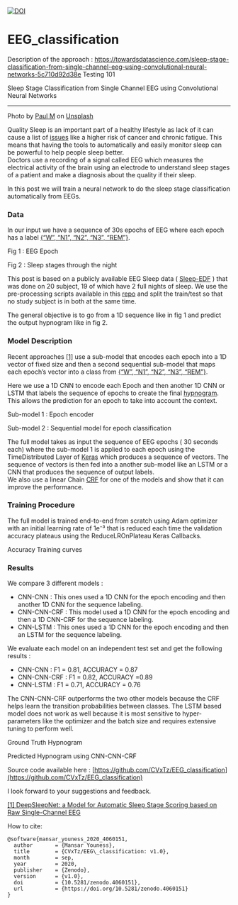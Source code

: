 

[![DOI](https://zenodo.org/badge/DOI/10.5281/zenodo.4060151.svg)](https://doi.org/10.5281/zenodo.4060151)


# EEG_classification
Description of the approach : https://towardsdatascience.com/sleep-stage-classification-from-single-channel-eeg-using-convolutional-neural-networks-5c710d92d38e
Testing 101

Sleep Stage Classification from Single Channel EEG using Convolutional Neural
Networks

*****

<span class="figcaption_hack">Photo by [Paul
M](https://unsplash.com/photos/7i9yLoUgoP8?utm_source=unsplash&utm_medium=referral&utm_content=creditCopyText)
on
[Unsplash](https://unsplash.com/search/photos/owl?utm_source=unsplash&utm_medium=referral&utm_content=creditCopyText)</span>

Quality Sleep is an important part of a healthy lifestyle as lack of it can
cause a list of
[issues](https://www.webmd.com/sleep-disorders/features/10-results-sleep-loss#1)
like a higher risk of cancer and chronic fatigue. This means that having the
tools to automatically and easily monitor sleep can be powerful to help people
sleep better.<br> Doctors use a recording of a signal called EEG which measures
the electrical activity of the brain using an electrode to understand sleep
stages of a patient and make a diagnosis about the quality if their sleep.

In this post we will train a neural network to do the sleep stage classification
automatically from EEGs.

### **Data**

In our input we have a sequence of 30s epochs of EEG where each epoch has a
label [{“W”, “N1”, “N2”, “N3”,
“REM”}](https://en.wikipedia.org/wiki/Sleep_cycle).

<span class="figcaption_hack">Fig 1 : EEG Epoch</span>

<span class="figcaption_hack">Fig 2 : Sleep stages through the night</span>

This post is based on a publicly available EEG Sleep data (
[Sleep-EDF](https://www.physionet.org/physiobank/database/sleep-edfx/) ) that
was done on 20 subject, 19 of which have 2 full nights of sleep. We use the
pre-processing scripts available in this
[repo](https://github.com/akaraspt/deepsleepnet) and split the train/test so
that no study subject is in both at the same time.

The general objective is to go from a 1D sequence like in fig 1 and predict the
output hypnogram like in fig 2.

### Model Description

Recent approaches [[1]](https://arxiv.org/pdf/1703.04046.pdf) use a sub-model
that encodes each epoch into a 1D vector of fixed size and then a second
sequential sub-model that maps each epoch’s vector into a class from [{“W”,
“N1”, “N2”, “N3”, “REM”}](https://en.wikipedia.org/wiki/Sleep_cycle).

Here we use a 1D CNN to encode each Epoch and then another 1D CNN or LSTM that
labels the sequence of epochs to create the final
[hypnogram](https://en.wikipedia.org/wiki/Hypnogram). This allows the prediction
for an epoch to take into account the context.

<span class="figcaption_hack">Sub-model 1 : Epoch encoder</span>

<span class="figcaption_hack">Sub-model 2 : Sequential model for epoch classification</span>

The full model takes as input the sequence of EEG epochs ( 30 seconds each)
where the sub-model 1 is applied to each epoch using the TimeDistributed Layer
of [Keras](https://keras.io/) which produces a sequence of vectors. The sequence
of vectors is then fed into a another sub-model like an LSTM or a CNN that
produces the sequence of output labels.<br> We also use a linear Chain
[CRF](https://en.wikipedia.org/wiki/Conditional_random_field) for one of the
models and show that it can improve the performance.

### Training Procedure

The full model is trained end-to-end from scratch using Adam optimizer with an
initial learning rate of 1e⁻³ that is reduced each time the validation accuracy
plateaus using the ReduceLROnPlateau Keras Callbacks.

<span class="figcaption_hack">Accuracy Training curves</span>

### Results

We compare 3 different models :

* CNN-CNN : This ones used a 1D CNN for the epoch encoding and then another 1D CNN
for the sequence labeling.
* CNN-CNN-CRF : This model used a 1D CNN for the epoch encoding and then a 1D
CNN-CRF for the sequence labeling.
* CNN-LSTM : This ones used a 1D CNN for the epoch encoding and then an LSTM for
the sequence labeling.

We evaluate each model on an independent test set and get the following results
:

* CNN-CNN : F1 = 0.81, ACCURACY = 0.87
* CNN-CNN-CRF : F1 = 0.82, ACCURACY =0.89
* CNN-LSTM : F1 = 0.71, ACCURACY = 0.76

The CNN-CNN-CRF outperforms the two other models because the CRF helps learn the
transition probabilities between classes. The LSTM based model does not work as
well because it is most sensitive to hyper-parameters like the optimizer and the
batch size and requires extensive tuning to perform well.

<span class="figcaption_hack">Ground Truth Hypnogram</span>

<span class="figcaption_hack">Predicted Hypnogram using CNN-CNN-CRF</span>

Source code available here :
[https://github.com/CVxTz/EEG_classification](https://github.com/CVxTz/EEG_classification)

I look forward to your suggestions and feedback.

[[1] DeepSleepNet: a Model for Automatic Sleep Stage Scoring based on Raw
Single-Channel EEG](https://arxiv.org/pdf/1703.04046.pdf)

How to cite:
```
@software{mansar_youness_2020_4060151,
  author       = {Mansar Youness},
  title        = {CVxTz/EEG\_classification: v1.0},
  month        = sep,
  year         = 2020,
  publisher    = {Zenodo},
  version      = {v1.0},
  doi          = {10.5281/zenodo.4060151},
  url          = {https://doi.org/10.5281/zenodo.4060151}
}
```
